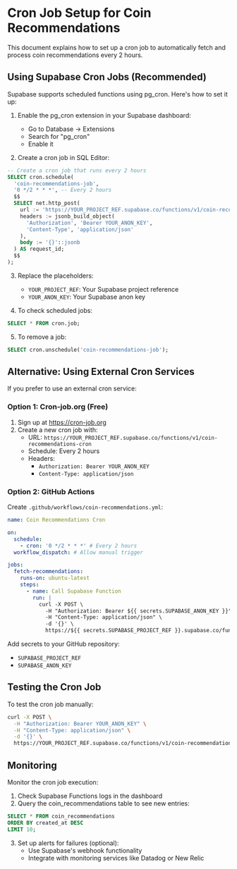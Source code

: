 # Cron Job Setup for Coin Recommendations

This document explains how to set up a cron job to automatically fetch and process coin recommendations every 2 hours.

## Using Supabase Cron Jobs (Recommended)

Supabase supports scheduled functions using pg_cron. Here's how to set it up:

1. Enable the pg_cron extension in your Supabase dashboard:
   - Go to Database → Extensions
   - Search for "pg_cron"
   - Enable it

2. Create a cron job in SQL Editor:
```sql
-- Create a cron job that runs every 2 hours
SELECT cron.schedule(
  'coin-recommendations-job',
  '0 */2 * * *', -- Every 2 hours
  $$
  SELECT net.http_post(
    url := 'https://YOUR_PROJECT_REF.supabase.co/functions/v1/coin-recommendations-cron',
    headers := jsonb_build_object(
      'Authorization', 'Bearer YOUR_ANON_KEY',
      'Content-Type', 'application/json'
    ),
    body := '{}'::jsonb
  ) AS request_id;
  $$
);
```

3. Replace the placeholders:
   - `YOUR_PROJECT_REF`: Your Supabase project reference
   - `YOUR_ANON_KEY`: Your Supabase anon key

4. To check scheduled jobs:
```sql
SELECT * FROM cron.job;
```

5. To remove a job:
```sql
SELECT cron.unschedule('coin-recommendations-job');
```

## Alternative: Using External Cron Services

If you prefer to use an external cron service:

### Option 1: Cron-job.org (Free)
1. Sign up at https://cron-job.org
2. Create a new cron job with:
   - URL: `https://YOUR_PROJECT_REF.supabase.co/functions/v1/coin-recommendations-cron`
   - Schedule: Every 2 hours
   - Headers: 
     - `Authorization: Bearer YOUR_ANON_KEY`
     - `Content-Type: application/json`

### Option 2: GitHub Actions
Create `.github/workflows/coin-recommendations.yml`:
```yaml
name: Coin Recommendations Cron

on:
  schedule:
    - cron: '0 */2 * * *' # Every 2 hours
  workflow_dispatch: # Allow manual trigger

jobs:
  fetch-recommendations:
    runs-on: ubuntu-latest
    steps:
      - name: Call Supabase Function
        run: |
          curl -X POST \
            -H "Authorization: Bearer ${{ secrets.SUPABASE_ANON_KEY }}" \
            -H "Content-Type: application/json" \
            -d '{}' \
            https://${{ secrets.SUPABASE_PROJECT_REF }}.supabase.co/functions/v1/coin-recommendations-cron
```

Add secrets to your GitHub repository:
- `SUPABASE_PROJECT_REF`
- `SUPABASE_ANON_KEY`

## Testing the Cron Job

To test the cron job manually:

```bash
curl -X POST \
  -H "Authorization: Bearer YOUR_ANON_KEY" \
  -H "Content-Type: application/json" \
  -d '{}' \
  https://YOUR_PROJECT_REF.supabase.co/functions/v1/coin-recommendations-cron
```

## Monitoring

Monitor the cron job execution:

1. Check Supabase Functions logs in the dashboard
2. Query the coin_recommendations table to see new entries:
```sql
SELECT * FROM coin_recommendations 
ORDER BY created_at DESC 
LIMIT 10;
```

3. Set up alerts for failures (optional):
   - Use Supabase's webhook functionality
   - Integrate with monitoring services like Datadog or New Relic